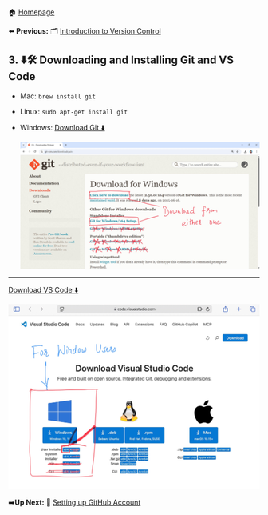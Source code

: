 🏠 [Homepage](../README.md)

⬅️ **Previous:** 🗂️ [Introduction to Version Control](../day1/1-2-git-github-intro.md)

## 3. ⬇️🛠️ Downloading and Installing Git and VS Code

- Mac: `brew install git`

- Linux: `sudo apt-get install git`

- Windows: [Download Git ⬇️](https://git-scm.com/downloads/win) 

  ![Git](../images/download/git.jpg)

---

[Download VS Code ⬇️](https://code.visualstudio.com/download)

  ![Vs code](../images/download/vscode.jpg)


➡️**Up Next:** 👤 [Setting up GitHub Account](./1-4-setting-github.md)